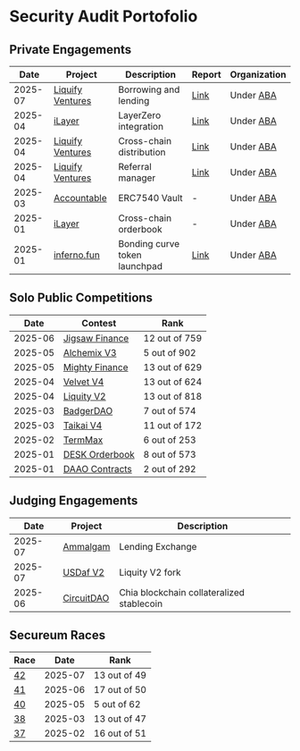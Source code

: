 # Security Audit Portofolio

## Private Engagements

| Date | Project | Description | Report | Organization |
|------|---------|-------------|--------|--------------|
| 2025-07 | [Liquify Ventures](https://liquify.ventures/) | Borrowing and lending | [Link](https://github.com/silverologist/audits/blob/master/private/2025-07-09-liquify-ventures-borrowing-and-lending-x-ABA.pdf) | Under [ABA](https://x.com/abarbatei) |
| 2025-04 | [iLayer](https://ilayer.io/) | LayerZero integration | [Link](https://github.com/silverologist/audits/blob/master/private/2025-03-13-ilayer-x-ABA-x-AlexCZM.pdf) | Under [ABA](https://x.com/abarbatei) |
| 2025-04 | [Liquify Ventures](https://liquify.ventures/) | Cross-chain distribution | [Link](https://github.com/silverologist/audits/blob/master/private/2025-04-24-liquify-ventures-unified-bridge-x-ABA.pdf) | Under [ABA](https://x.com/abarbatei) |
| 2025-04 | [Liquify Ventures](https://liquify.ventures/) | Referral manager | [Link](https://github.com/silverologist/audits/blob/master/private/2025-04-25-liquify-ventures-referral-manager-x-ABA.pdf) | Under [ABA](https://x.com/abarbatei) |
| 2025-03 | [Accountable](https://www.accountable.capital/) | ERC7540 Vault | -  | Under [ABA](https://x.com/abarbatei) |
| 2025-01 | [iLayer](https://ilayer.io/) | Cross-chain orderbook | -  | Under [ABA](https://x.com/abarbatei) |
| 2025-01 | [inferno.fun](https://inferno.fun/) | Bonding curve token launchpad | [Link](https://github.com/silverologist/audits/blob/master/private/2025-01-27-inferno-dot-fun-x-ABA.pdf)  | Under [ABA](https://x.com/abarbatei) |

## Solo Public Competitions
| Date | Contest | Rank |
|------|---------|------|
| 2025-06 | [Jigsaw Finance](https://cantina.xyz/competitions/7a40c849-0b35-4128-b084-d9a83fd533ea) | 12 out of 759 |
| 2025-05 | [Alchemix V3](https://cantina.xyz/competitions/e68909e6-3491-4a94-a707-ecf0c89cf72a) | 5 out of 902 |
| 2025-05 | [Mighty Finance](https://cantina.xyz/competitions/616d8bb4-16ce-4ca9-9ce9-5b99d6e146ef) | 13 out of 629 |
| 2025-04 | [Velvet V4](https://cantina.xyz/competitions/8cf9c7a0-a7a6-446a-8577-1e2c254eb5a8) | 13 out of 624 |
| 2025-04 | [Liquity V2](https://cantina.xyz/competitions/d86632df-ab33-4448-8198-64955eae6712) | 13 out of 818 |
| 2025-03 | [BadgerDAO](https://cantina.xyz/competitions/f57ffb47-0ded-4f04-bcec-ecd7d47fad58) | 7 out of 574 |
| 2025-03 | [Taikai V4](https://cantina.xyz/competitions/74fb60b8-879f-43b1-9f48-c788df0590da) | 11 out of 172 |
| 2025-02 | [TermMax](https://cantina.xyz/competitions/5c4a63a2-e744-43bd-b38b-d0063c117765) | 6 out of 253 |
| 2025-01 | [DESK Orderbook](https://cantina.xyz/competitions/68d65682-ed04-48aa-969d-09a335de3748) | 8 out of 573 |
| 2025-01 | [DAAO Contracts](https://cantina.xyz/competitions/bd43bdd1-bc7f-473b-96c0-d35d37f3db33) | 2 out of 292 |

## Judging Engagements

| Date | Project | Description |
|------|---------|-------------|
| 2025-07 | [Ammalgam](https://cantina.xyz/competitions/02c29467-cb27-4beb-b2ef-500ad95e1a51) | Lending Exchange |
| 2025-07 | [USDaf V2](https://cantina.xyz/competitions/3765f098-ef5c-47be-beb9-3f4ce9dcb407) | Liquity V2 fork |
| 2025-06 | [CircuitDAO](https://cantina.xyz/competitions/7d650b99-8a40-49d1-9b65-2b060accfbb7) | Chia blockchain collateralized stablecoin |

## Secureum Races
| Race | Date | Rank |
|------|------|------|
| [42](https://discord.com/channels/814328279468474419/927065287172427798/1391382085259886696) | 2025-07 | 13 out of 49 |
| [41](https://x.com/TheSecureum/status/1936416823471382648) | 2025-06 | 17 out of 50 |
| [40](https://x.com/TheSecureum/status/1923630533948604611) | 2025-05 |  5 out of 62 |
| [38](https://x.com/TheSecureum/status/1898739794651517163) | 2025-03 | 13 out of 47 |
| [37](https://x.com/TheSecureum/status/1890620192998174732) | 2025-02 | 16 out of 51 |
